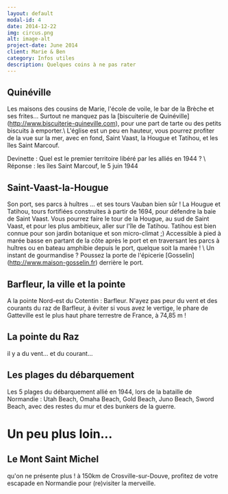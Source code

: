 ```yaml
---
layout: default
modal-id: 4
date: 2014-12-22
img: circus.png
alt: image-alt
project-date: June 2014
client: Marie & Ben
category: Infos utiles
description: Quelques coins à ne pas rater
---
```


## Quinéville
Les maisons des cousins de Marie, l'école de voile, le bar de la Brèche et ses frites...
Surtout ne manquez pas la [biscuiterie de Quinéville] (http://www.biscuiterie-quineville.com), pour une part de tarte ou des petits biscuits à emporter.\\
L'église est un peu en hauteur, vous pourrez profiter de la vue sur la mer, avec en fond, Saint Vaast, la Hougue et Tatihou, et les îles Saint Marcouf.

Devinette : Quel est le premier territoire libéré par les alliés en 1944 ? \\
Réponse : les îles Saint Marcouf, le 5 juin 1944

## Saint-Vaast-la-Hougue
Son port, ses parcs à huîtres ... et ses tours Vauban bien sûr ! La Hougue et Tatihou, tours fortifiées construites à partir de 1694, pour défendre la baie de Saint Vaast. Vous pourrez faire le tour de la Hougue, au sud de Saint Vaast, et pour les plus ambitieux, aller sur l'île de Tatihou. Tatihou est bien connue pour son jardin botanique et son micro-climat ;) Accessible à pied à marée basse en partant de la côte après le port et en traversant les parcs à huîtres ou en bateau amphibie depuis le port, quelque soit la marée ! \\
Un instant de gourmandise ? Poussez la porte de l'épicerie [Gosselin] (http://www.maison-gosselin.fr) derrière le port. 

## Barfleur, la ville et la pointe
A la pointe Nord-est du Cotentin : Barfleur. N'ayez pas peur du vent et des courants du raz de Barfleur, à éviter si vous avez le vertige, le phare de Gatteville est le plus haut phare terrestre de France, à 74,85 m ! 

## La pointe du Raz
il y a du vent... et du courant... 

## Les plages du débarquement
Les 5 plages du débarquement allié en 1944, lors de la bataille de Normandie : Utah Beach, Omaha Beach, Gold Beach, Juno Beach, Sword Beach, avec des restes du mur et des bunkers de la guerre.

# Un peu plus loin...
## Le Mont Saint Michel
qu'on ne présente plus ! à 150km de Crosville-sur-Douve, profitez de votre escapade en Normandie pour (re)visiter la merveille.
